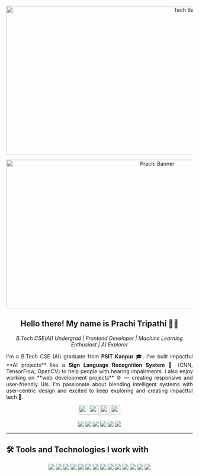 <p align="center">
<img src="https://user-images.githubusercontent.com/90236635/232446433-d5540fa2-fe28-4bb8-b929-cdb51fe61336.gif" width="1000" height="400" alt="Tech Banner GIF"/>
</p>
<p align="center">
  <img width="800" height="400" src="https://github.com/Prachi2127/Prachi2127/blob/main/assets/my-banner.gif" alt="Prachi Banner">
</p>
<h2 align="center">Hello there! My name is Prachi Tripathi 👋🤓</h2>
<p align="center">
  <em>B.Tech CSE(AI) Undergrad | Frontend Developer | Machine Learning Enthusiast | AI Explorer</em>
</p>
<p align="justify">
I'm a B.Tech CSE (AI) graduate from <b>PSIT Kanpur</b> 🎓.  
I’ve built impactful **AI projects** like a <b>Sign Language Recognition System</b> 🤟 (CNN, TensorFlow, OpenCV) to help people with hearing impairments.  
I also enjoy working on **web development projects** 🌐 — creating responsive and user-friendly UIs.  
I’m passionate about blending intelligent systems with user-centric design and excited to keep exploring and creating impactful tech 🚀.  
</p>
<p align="center">
  <a href="https://www.linkedin.com/in/prachi-tripathi-606a42233/">
    <img src="https://img.shields.io/badge/linkedin-%230077B5.svg?&style=for-the-badge&logo=linkedin&logoColor=white" height="25"/>
  </a>
  <a href="https://leetcode.com/u/Prachi_01/">
    <img src="https://img.shields.io/badge/LeetCode-%23000000.svg?&style=for-the-badge&logo=LeetCode&logoColor=white" height="25"/>
  </a>
  <a href="https://www.hackerrank.com/profile/Prachi_01">
    <img src="https://img.shields.io/badge/HackerRank-%232EC866.svg?&style=for-the-badge&logo=HackerRank&logoColor=white" height="25"/>
  </a>
  <a href="https://github.com/Prachi2127">
    <img src="https://img.shields.io/badge/GitHub-%23121011.svg?&style=for-the-badge&logo=github&logoColor=white" height="25"/>
  </a>
</p>

<p align="center">
  <img src="https://img.shields.io/badge/React-blue"> 
  <img src="https://img.shields.io/badge/Machine Learning-green"> 
  <img src="https://img.shields.io/badge/AI-orange"> 
  <img src="https://img.shields.io/badge/Sign Language Recognition-purple"> 
  <img src="https://img.shields.io/badge/Frontend Development-pink"> 
  <img src="https://img.shields.io/badge/DBMS-lightgrey"> 
</p>

---

<h2>🛠 Tools and Technologies I work with</h2>
<p align="center">
  <img src="https://img.shields.io/badge/Java-%23ED8B00.svg?&style=for-the-badge&logo=openjdk&logoColor=white"/>
  <img src="https://img.shields.io/badge/Python-%2314354C.svg?&style=for-the-badge&logo=python&logoColor=white" />
  <img src="https://img.shields.io/badge/MySQL-%2300f.svg?&style=for-the-badge&logo=mysql&logoColor=white" />
  <img src="https://img.shields.io/badge/React-%2361DAFB.svg?&style=for-the-badge&logo=react&logoColor=black"/>
  <img src="https://img.shields.io/badge/Material UI-%230081CB.svg?&style=for-the-badge&logo=mui&logoColor=white"/>
  <img src="https://img.shields.io/badge/HTML5-%23E34F26.svg?&style=for-the-badge&logo=html5&logoColor=white"/>
  <img src="https://img.shields.io/badge/CSS3-%231572B6.svg?&style=for-the-badge&logo=css3&logoColor=white"/>
  <img src="https://img.shields.io/badge/JavaScript-%23323330.svg?&style=for-the-badge&logo=javascript&logoColor=%23F7DF1E"/>
  <img src="https://img.shields.io/badge/Node.js-339933?style=for-the-badge&logo=nodedotjs&logoColor=white"/>
  <img src="https://img.shields.io/badge/TensorFlow-FF6F00?style=for-the-badge&logo=tensorflow&logoColor=white"/>
  <img src="https://img.shields.io/badge/OpenCV-%23white.svg?&style=for-the-badge&logo=opencv&logoColor=white"/>
  <img src="https://img.shields.io/badge/Pandas-%23150458.svg?&style=for-the-badge&logo=pandas&logoColor=white" />
  <img src="https://img.shields.io/badge/NumPy-%23013243.svg?&style=for-the-badge&logo=numpy&logoColor=white" />
  <img src="https://img.shields.io/badge/Git-%23F05033.svg?&style=for-the-badge&logo=git&logoColor=white"/>
</p>
